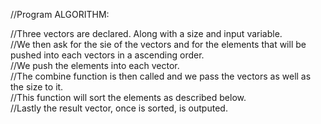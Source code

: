 //Program ALGORITHM:  

//Three vectors are declared. Along with a size and input variable.  
//We then ask for the sie of the vectors and for the elements that will be pushed into each vectors in a ascending order.  
//We push the elements into each vector.  
//The combine function is then called and we pass the vectors as well as the size to it.  
//This function will sort the elements as described below.  
//Lastly the result vector, once is sorted, is outputed.  

